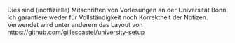 Dies sind (inoffizielle) Mitschriften von Vorlesungen an der Universität Bonn.
Ich garantiere weder für Vollständigkeit noch Korrektheit der Notizen.
Verwendet wird unter anderem das Layout von
https://github.com/gillescastel/university-setup
